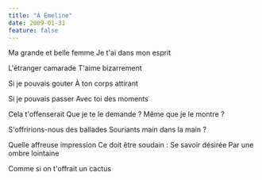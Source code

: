 ```yaml
---
title: "À Émeline"
date: 2009-01-31
feature: false
---
```


Ma grande et belle femme
Je t'ai dans mon esprit

L'étranger camarade
T'aime bizarrement

Si je pouvais gouter
À ton corps attirant

Si je pouvais passer
Avec toi des moments

Cela t'offenserait
Que je te le demande ?
Même que je le montre ?

S'offririons-nous des ballades
Souriants main dans la main ?

Quelle affreuse impression
Ce doit être soudain :
Se savoir désirée
Par une ombre lointaine

Comme si on t'offrait un cactus
